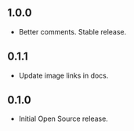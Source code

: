 ## 1.0.0

* Better comments. Stable release.

## 0.1.1

* Update image links in docs.

## 0.1.0

* Initial Open Source release.
